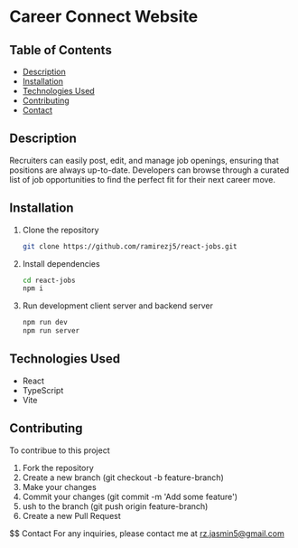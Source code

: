 # Career Connect Website

## Table of Contents
- [Description](#description)
- [Installation](#installation)
- [Technologies Used](#technologies-used)
- [Contributing](#contributing)
- [Contact](#contact)

## Description
Recruiters can easily post, edit, and manage job openings, ensuring that positions are always up-to-date. Developers can browse through a curated list of job opportunities to find the perfect fit for their next career move.

## Installation
1. Clone the repository
   ```bash
   git clone https://github.com/ramirezj5/react-jobs.git

2. Install dependencies
   ```bash
   cd react-jobs
   npm i

2. Run development client server and backend server
   ```bash
   npm run dev
   npm run server
   
## Technologies Used
- React
- TypeScript
- Vite

## Contributing 
To contribue to this project 
1. Fork the repository
2. Create a new branch (git checkout -b feature-branch)
3. Make your changes
4. Commit your changes (git commit -m 'Add some feature')
5. ush to the branch (git push origin feature-branch)
6. Create a new Pull Request

$$ Contact
For any inquiries, please contact me at rz.jasmin5@gmail.com
